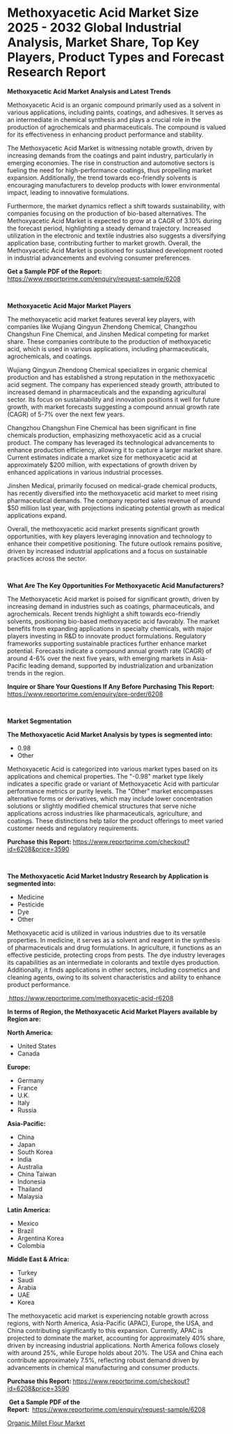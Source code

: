 <p><h1>Methoxyacetic Acid Market Size 2025 - 2032 Global Industrial Analysis, Market Share, Top Key Players, Product Types and Forecast Research Report</h1></p><p><strong>Methoxyacetic Acid Market Analysis and Latest Trends</strong></p>
<p><p>Methoxyacetic Acid is an organic compound primarily used as a solvent in various applications, including paints, coatings, and adhesives. It serves as an intermediate in chemical synthesis and plays a crucial role in the production of agrochemicals and pharmaceuticals. The compound is valued for its effectiveness in enhancing product performance and stability.</p><p>The Methoxyacetic Acid Market is witnessing notable growth, driven by increasing demands from the coatings and paint industry, particularly in emerging economies. The rise in construction and automotive sectors is fueling the need for high-performance coatings, thus propelling market expansion. Additionally, the trend towards eco-friendly solvents is encouraging manufacturers to develop products with lower environmental impact, leading to innovative formulations.</p><p>Furthermore, the market dynamics reflect a shift towards sustainability, with companies focusing on the production of bio-based alternatives. The Methoxyacetic Acid Market is expected to grow at a CAGR of 3.10% during the forecast period, highlighting a steady demand trajectory. Increased utilization in the electronic and textile industries also suggests a diversifying application base, contributing further to market growth. Overall, the Methoxyacetic Acid Market is positioned for sustained development rooted in industrial advancements and evolving consumer preferences.</p></p>
<p><strong>Get a Sample PDF of the Report:&nbsp;</strong> <a href="https://www.reportprime.com/enquiry/request-sample/6208?utm_campaign=3252&utm_medium=2&utm_source=Github&utm_content=ia&utm_term=19032025&utm_id=methoxyacetic-acid">https://www.reportprime.com/enquiry/request-sample/6208</a></p>
<p>&nbsp;</p>
<p><strong>Methoxyacetic Acid Major Market Players</strong></p>
<p><p>The methoxyacetic acid market features several key players, with companies like Wujiang Qingyun Zhendong Chemical, Changzhou Changshun Fine Chemical, and Jinshen Medical competing for market share. These companies contribute to the production of methoxyacetic acid, which is used in various applications, including pharmaceuticals, agrochemicals, and coatings.</p><p>Wujiang Qingyun Zhendong Chemical specializes in organic chemical production and has established a strong reputation in the methoxyacetic acid segment. The company has experienced steady growth, attributed to increased demand in pharmaceuticals and the expanding agricultural sector. Its focus on sustainability and innovation positions it well for future growth, with market forecasts suggesting a compound annual growth rate (CAGR) of 5-7% over the next few years.</p><p>Changzhou Changshun Fine Chemical has been significant in fine chemicals production, emphasizing methoxyacetic acid as a crucial product. The company has leveraged its technological advancements to enhance production efficiency, allowing it to capture a larger market share. Current estimates indicate a market size for methoxyacetic acid at approximately $200 million, with expectations of growth driven by enhanced applications in various industrial processes.</p><p>Jinshen Medical, primarily focused on medical-grade chemical products, has recently diversified into the methoxyacetic acid market to meet rising pharmaceutical demands. The company reported sales revenue of around $50 million last year, with projections indicating potential growth as medical applications expand. </p><p>Overall, the methoxyacetic acid market presents significant growth opportunities, with key players leveraging innovation and technology to enhance their competitive positioning. The future outlook remains positive, driven by increased industrial applications and a focus on sustainable practices across the sector.</p></p>
<p>&nbsp;</p>
<p><strong>What Are The Key Opportunities For Methoxyacetic Acid Manufacturers?</strong></p>
<p><p>The Methoxyacetic Acid market is poised for significant growth, driven by increasing demand in industries such as coatings, pharmaceuticals, and agrochemicals. Recent trends highlight a shift towards eco-friendly solvents, positioning bio-based methoxyacetic acid favorably. The market benefits from expanding applications in specialty chemicals, with major players investing in R&D to innovate product formulations. Regulatory frameworks supporting sustainable practices further enhance market potential. Forecasts indicate a compound annual growth rate (CAGR) of around 4-6% over the next five years, with emerging markets in Asia-Pacific leading demand, supported by industrialization and urbanization trends in the region.</p></p>
<p><strong>Inquire or Share Your Questions If Any Before Purchasing This Report:</strong> <a href="https://www.reportprime.com/enquiry/pre-order/6208?utm_campaign=3252&utm_medium=2&utm_source=Github&utm_content=ia&utm_term=19032025&utm_id=methoxyacetic-acid">https://www.reportprime.com/enquiry/pre-order/6208</a></p>
<p>&nbsp;</p>
<p><strong>Market Segmentation</strong></p>
<p><strong>The Methoxyacetic Acid Market Analysis by types is segmented into:</strong></p>
<p><ul><li>0.98</li><li>Other</li></ul></p>
<p><p>Methoxyacetic Acid is categorized into various market types based on its applications and chemical properties. The "-0.98" market type likely indicates a specific grade or variant of Methoxyacetic Acid with particular performance metrics or purity levels. The "Other" market encompasses alternative forms or derivatives, which may include lower concentration solutions or slightly modified chemical structures that serve niche applications across industries like pharmaceuticals, agriculture, and coatings. These distinctions help tailor the product offerings to meet varied customer needs and regulatory requirements.</p></p>
<p><strong>Purchase this Report:&nbsp;</strong><a href="https://www.reportprime.com/checkout?id=6208&price=3590&utm_campaign=3252&utm_medium=2&utm_source=Github&utm_content=ia&utm_term=19032025&utm_id=methoxyacetic-acid">https://www.reportprime.com/checkout?id=6208&price=3590</a></p>
<p>&nbsp;</p>
<p><strong>The Methoxyacetic Acid Market Industry Research by Application is segmented into:</strong></p>
<p><ul><li>Medicine</li><li>Pesticide</li><li>Dye</li><li>Other</li></ul></p>
<p><p>Methoxyacetic acid is utilized in various industries due to its versatile properties. In medicine, it serves as a solvent and reagent in the synthesis of pharmaceuticals and drug formulations. In agriculture, it functions as an effective pesticide, protecting crops from pests. The dye industry leverages its capabilities as an intermediate in colorants and textile dyes production. Additionally, it finds applications in other sectors, including cosmetics and cleaning agents, owing to its solvent characteristics and ability to enhance product performance.</p></p>
<p><a href="https://www.reportprime.com/methoxyacetic-acid-r6208?utm_campaign=3252&utm_medium=2&utm_source=Github&utm_content=ia&utm_term=19032025&utm_id=methoxyacetic-acid">&nbsp;https://www.reportprime.com/methoxyacetic-acid-r6208</a></p>
<p><strong>In terms of Region, the Methoxyacetic Acid Market Players available by Region are:</strong></p>
<p>
    <p> <strong> North America: </strong>
        <ul>
            <li>United States</li>
            <li>Canada</li>
        </ul>
        </p> 
    <p> <strong> Europe: </strong>
        <ul>
            <li>Germany</li>
            <li>France</li>
            <li>U.K.</li>
            <li>Italy</li>
            <li>Russia</li>
        </ul>
        </p> 
    <p> <strong> Asia-Pacific: </strong>
        <ul>
            <li>China</li>
            <li>Japan</li>
            <li>South Korea</li>
            <li>India</li>
            <li>Australia</li>
            <li>China Taiwan</li>
            <li>Indonesia</li>
            <li>Thailand</li>
            <li>Malaysia</li>
        </ul>
        </p> 
    <p> <strong> Latin America: </strong>
        <ul>
            <li>Mexico</li>
            <li>Brazil</li>
            <li>Argentina Korea</li>
            <li>Colombia</li>
        </ul>
        </p> 
    <p> <strong> Middle East & Africa: </strong>
        <ul>
            <li>Turkey</li>
            <li>Saudi</li>
            <li>Arabia</li>
            <li>UAE</li>
            <li>Korea</li>
        </ul>
    </p>
    </p>
<p><p>The methoxyacetic acid market is experiencing notable growth across regions, with North America, Asia-Pacific (APAC), Europe, the USA, and China contributing significantly to this expansion. Currently, APAC is projected to dominate the market, accounting for approximately 40% share, driven by increasing industrial applications. North America follows closely with around 25%, while Europe holds about 20%. The USA and China each contribute approximately 7.5%, reflecting robust demand driven by advancements in chemical manufacturing and consumer products.</p></p>
<p><strong>Purchase this Report: </strong><a href="https://www.reportprime.com/checkout?id=6208&price=3590&utm_campaign=3252&utm_medium=2&utm_source=Github&utm_content=ia&utm_term=19032025&utm_id=methoxyacetic-acid">https://www.reportprime.com/checkout?id=6208&price=3590</a></p>
<p>&nbsp;<strong>Get a Sample PDF of the Report:&nbsp;&nbsp;</strong><a href="https://www.reportprime.com/enquiry/request-sample/6208?utm_campaign=3252&utm_medium=2&utm_source=Github&utm_content=ia&utm_term=19032025&utm_id=methoxyacetic-acid">https://www.reportprime.com/enquiry/request-sample/6208</a></p>
<p><strong></strong></p>
<p><p><a href="https://github.com/paljuhubeyde/Market-Research-Report-List-1/blob/main/organic-millet-flour-market.md?utm_campaign=3252&utm_medium=2&utm_source=Github&utm_content=ia&utm_term=19032025&utm_id=methoxyacetic-acid">Organic Millet Flour Market</a></p></p>